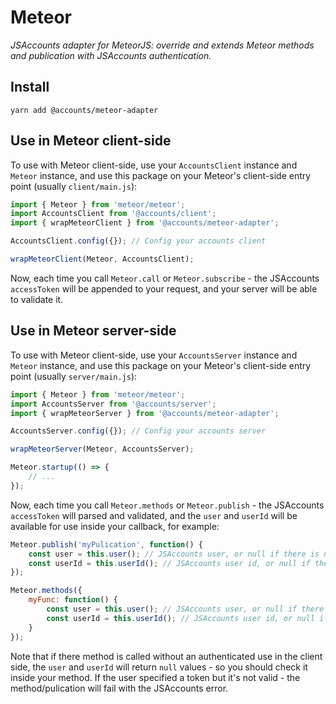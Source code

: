# Meteor

*JSAccounts adapter for MeteorJS: override and extends Meteor methods and publication with JSAccounts authentication.*

## Install

```
yarn add @accounts/meteor-adapter
```

## Use in Meteor client-side

To use with Meteor client-side, use your `AccountsClient` instance and `Meteor` instance, and use this package on your Meteor's client-side entry point (usually `client/main.js`):

```js
import { Meteor } from 'meteor/meteor';
import AccountsClient from '@accounts/client';
import { wrapMeteorClient } from '@accounts/meteor-adapter';

AccountsClient.config({}); // Config your accounts client

wrapMeteorClient(Meteor, AccountsClient);
```

Now, each time you call `Meteor.call` or `Meteor.subscribe` - the JSAccounts `accessToken` will be appended to your request, and your server will be able to validate it.

## Use in Meteor server-side

To use with Meteor client-side, use your `AccountsServer` instance and `Meteor` instance, and use this package on your Meteor's client-side entry point (usually `server/main.js`):

```js
import { Meteor } from 'meteor/meteor';
import AccountsServer from '@accounts/server';
import { wrapMeteorServer } from '@accounts/meteor-adapter';

AccountsServer.config({}); // Config your accounts server

wrapMeteorServer(Meteor, AccountsServer);

Meteor.startup(() => {
    // ...
});
```

Now, each time you call `Meteor.methods` or `Meteor.publish` - the JSAccounts `accessToken` will parsed and validated, and the `user` and `userId` will be available for use inside your callback, for example:

```js
Meteor.publish('myPulication', function() {
    const user = this.user(); // JSAccounts user, or null if there is no user at all
    const userId = this.userId(); // JSAccounts user id, or null if there is no user at all
});

Meteor.methods({
    myFunc: function() {
        const user = this.user(); // JSAccounts user, or null if there is no user at all
        const userId = this.userId(); // JSAccounts user id, or null if there is no user at all
    }
});
```

Note that if there method is called without an authenticated use in the client side, the `user` and `userId` will return `null` values - so you should check it inside your method.
If the user specified a token but it's not valid - the method/pulication will fail with the JSAccounts error.
